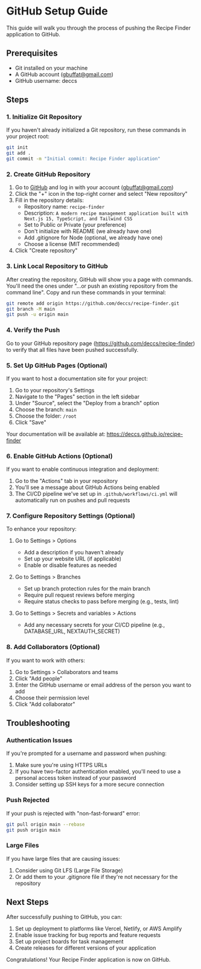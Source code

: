 # GitHub Setup Guide

This guide will walk you through the process of pushing the Recipe Finder application to GitHub.

## Prerequisites

- Git installed on your machine
- A GitHub account (gbuffat@gmail.com)
- GitHub username: deccs

## Steps

### 1. Initialize Git Repository

If you haven't already initialized a Git repository, run these commands in your project root:

```bash
git init
git add .
git commit -m "Initial commit: Recipe Finder application"
```

### 2. Create GitHub Repository

1. Go to [GitHub](https://github.com) and log in with your account (gbuffat@gmail.com)
2. Click the "+" icon in the top-right corner and select "New repository"
3. Fill in the repository details:
   - Repository name: `recipe-finder`
   - Description: `A modern recipe management application built with Next.js 15, TypeScript, and Tailwind CSS`
   - Set to Public or Private (your preference)
   - Don't initialize with README (we already have one)
   - Add .gitignore for Node (optional, we already have one)
   - Choose a license (MIT recommended)
4. Click "Create repository"

### 3. Link Local Repository to GitHub

After creating the repository, GitHub will show you a page with commands. You'll need the ones under "...or push an existing repository from the command line". Copy and run these commands in your terminal:

```bash
git remote add origin https://github.com/deccs/recipe-finder.git
git branch -M main
git push -u origin main
```

### 4. Verify the Push

Go to your GitHub repository page (https://github.com/deccs/recipe-finder) to verify that all files have been pushed successfully.

### 5. Set Up GitHub Pages (Optional)

If you want to host a documentation site for your project:

1. Go to your repository's Settings
2. Navigate to the "Pages" section in the left sidebar
3. Under "Source", select the "Deploy from a branch" option
4. Choose the branch: `main`
5. Choose the folder: `/root`
6. Click "Save"

Your documentation will be available at: https://deccs.github.io/recipe-finder

### 6. Enable GitHub Actions (Optional)

If you want to enable continuous integration and deployment:

1. Go to the "Actions" tab in your repository
2. You'll see a message about GitHub Actions being enabled
3. The CI/CD pipeline we've set up in `.github/workflows/ci.yml` will automatically run on pushes and pull requests

### 7. Configure Repository Settings (Optional)

To enhance your repository:

1. Go to Settings > Options
   - Add a description if you haven't already
   - Set up your website URL (if applicable)
   - Enable or disable features as needed

2. Go to Settings > Branches
   - Set up branch protection rules for the main branch
   - Require pull request reviews before merging
   - Require status checks to pass before merging (e.g., tests, lint)

3. Go to Settings > Secrets and variables > Actions
   - Add any necessary secrets for your CI/CD pipeline (e.g., DATABASE_URL, NEXTAUTH_SECRET)

### 8. Add Collaborators (Optional)

If you want to work with others:

1. Go to Settings > Collaborators and teams
2. Click "Add people"
3. Enter the GitHub username or email address of the person you want to add
4. Choose their permission level
5. Click "Add collaborator"

## Troubleshooting

### Authentication Issues

If you're prompted for a username and password when pushing:

1. Make sure you're using HTTPS URLs
2. If you have two-factor authentication enabled, you'll need to use a personal access token instead of your password
3. Consider setting up SSH keys for a more secure connection

### Push Rejected

If your push is rejected with "non-fast-forward" error:

```bash
git pull origin main --rebase
git push origin main
```

### Large Files

If you have large files that are causing issues:

1. Consider using Git LFS (Large File Storage)
2. Or add them to your .gitignore file if they're not necessary for the repository

## Next Steps

After successfully pushing to GitHub, you can:

1. Set up deployment to platforms like Vercel, Netlify, or AWS Amplify
2. Enable issue tracking for bug reports and feature requests
3. Set up project boards for task management
4. Create releases for different versions of your application

Congratulations! Your Recipe Finder application is now on GitHub.